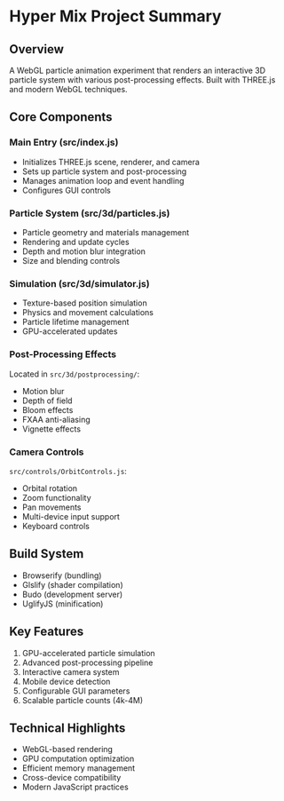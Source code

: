 # Hyper Mix Project Summary

## Overview
A WebGL particle animation experiment that renders an interactive 3D particle system with various post-processing effects. Built with THREE.js and modern WebGL techniques.

## Core Components

### Main Entry (src/index.js)
- Initializes THREE.js scene, renderer, and camera
- Sets up particle system and post-processing
- Manages animation loop and event handling
- Configures GUI controls

### Particle System (src/3d/particles.js)
- Particle geometry and materials management
- Rendering and update cycles
- Depth and motion blur integration
- Size and blending controls

### Simulation (src/3d/simulator.js)
- Texture-based position simulation
- Physics and movement calculations
- Particle lifetime management
- GPU-accelerated updates

### Post-Processing Effects
Located in `src/3d/postprocessing/`:
- Motion blur
- Depth of field
- Bloom effects
- FXAA anti-aliasing
- Vignette effects

### Camera Controls
`src/controls/OrbitControls.js`:
- Orbital rotation
- Zoom functionality
- Pan movements
- Multi-device input support
- Keyboard controls

## Build System
- Browserify (bundling)
- Glslify (shader compilation)
- Budo (development server)
- UglifyJS (minification)

## Key Features
1. GPU-accelerated particle simulation
2. Advanced post-processing pipeline
3. Interactive camera system
4. Mobile device detection
5. Configurable GUI parameters
6. Scalable particle counts (4k-4M)

## Technical Highlights
- WebGL-based rendering
- GPU computation optimization
- Efficient memory management
- Cross-device compatibility
- Modern JavaScript practices
